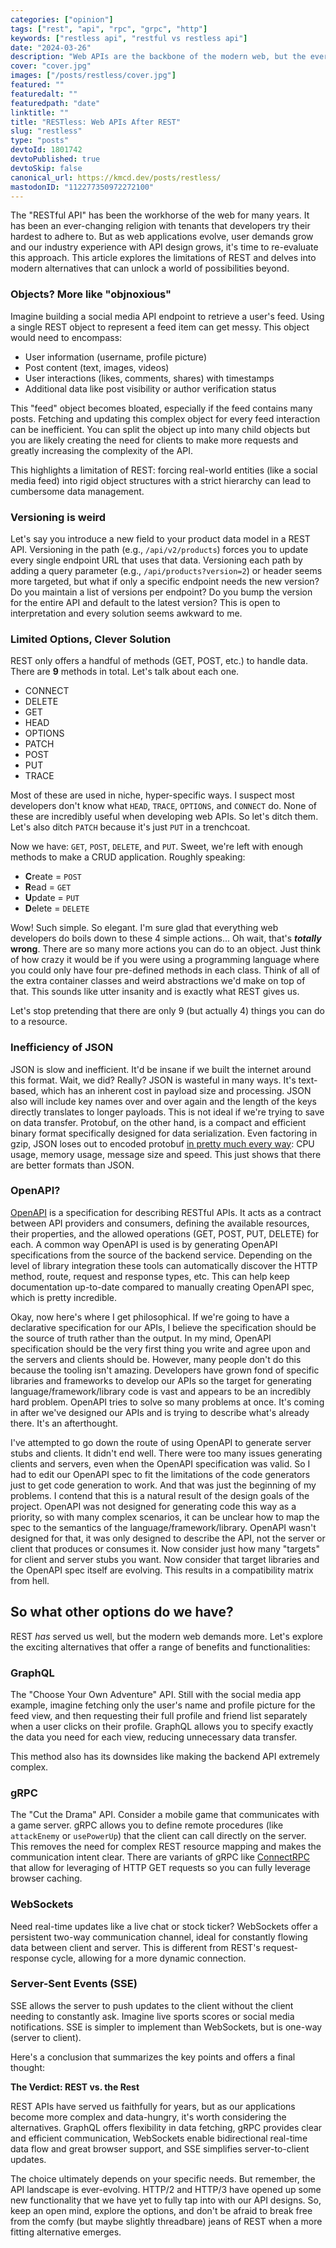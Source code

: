 ```yaml
---
categories: ["opinion"]
tags: ["rest", "api", "rpc", "grpc", "http"]
keywords: ["restless api", "restful vs restless api"]
date: "2024-03-26"
description: "Web APIs are the backbone of the modern web, but the ever-evolving landscape demands a rethink. This article explores alternatives to the traditional REST approach, diving into solutions like GraphQL, gRPC, and WebSockets. Unlock the full potential of your APIs and discover a world beyond REST!"
cover: "cover.jpg"
images: ["/posts/restless/cover.jpg"]
featured: ""
featuredalt: ""
featuredpath: "date"
linktitle: ""
title: "RESTless: Web APIs After REST"
slug: "restless"
type: "posts"
devtoId: 1801742
devtoPublished: true
devtoSkip: false
canonical_url: https://kmcd.dev/posts/restless/
mastodonID: "112277350972272100"
---
```


The "RESTful API" has been the workhorse of the web for many years. It has been an ever-changing religion with tenants that developers try their hardest to adhere to. But as web applications evolve, user demands grow and our industry experience with API design grows, it's time to re-evaluate this approach. This article explores the limitations of REST and delves into modern alternatives that can unlock a world of possibilities beyond.

### Objects? More like "objnoxious"

Imagine building a social media API endpoint to retrieve a user's feed. Using a single REST object to represent a feed item can get messy. This object would need to encompass:

* User information (username, profile picture)
* Post content (text, images, videos)
* User interactions (likes, comments, shares) with timestamps
* Additional data like post visibility or author verification status

This "feed" object becomes bloated, especially if the feed contains many posts. Fetching and updating this complex object for every feed interaction can be inefficient. You can split the object up into many child objects but you are likely creating the need for clients to make more requests and greatly increasing the complexity of the API.

This highlights a limitation of REST: forcing real-world entities (like a social media feed) into rigid object structures with a strict hierarchy can lead to cumbersome data management.

### Versioning is weird

Let's say you introduce a new field to your product data model in a REST API. Versioning in the path (e.g., `/api/v2/products`) forces you to update every single endpoint URL that uses that data. Versioning each path by adding a query parameter (e.g., `/api/products?version=2`) or header seems more targeted, but what if only a specific endpoint needs the new version? Do you maintain a list of versions per endpoint? Do you bump the version for the entire API and default to the latest version? This is open to interpretation and every solution seems awkward to me.

### Limited Options, Clever Solution

REST only offers a handful of methods (GET, POST, etc.) to handle data. There are **9** methods in total. Let's talk about each one.

- CONNECT
- DELETE
- GET
- HEAD
- OPTIONS
- PATCH
- POST
- PUT
- TRACE

Most of these are used in niche, hyper-specific ways. I suspect most developers don't know what `HEAD`, `TRACE`, `OPTIONS`, and `CONNECT` do. None of these are incredibly useful when developing web APIs. So let's ditch them. Let's also ditch `PATCH` because it's just `PUT` in a trenchcoat.

Now we have: `GET`, `POST`, `DELETE`, and `PUT`. Sweet, we're left with enough methods to make a CRUD application. Roughly speaking:

- **C**reate = `POST`
- **R**ead = `GET`
- **U**pdate = `PUT`
- **D**elete = `DELETE`

Wow! Such simple. So elegant. I'm sure glad that everything web developers do boils down to these 4 simple actions... Oh wait, that's **_totally_ wrong**. There are so many more actions you can do to an object. Just think of how crazy it would be if you were using a programming language where you could only have four pre-defined methods in each class. Think of all of the extra container classes and weird abstractions we'd make on top of that. This sounds like utter insanity and is exactly what REST gives us.

Let's stop pretending that there are only 9 (but actually 4) things you can do to a resource.

### Inefficiency of JSON

JSON is slow and inefficient. It'd be insane if we built the internet around this format. Wait, we did? Really?  JSON is wasteful in many ways. It's text-based, which has an inherent cost in payload size and processing. JSON also will include key names over and over again and the length of the keys directly translates to longer payloads. This is not ideal if we're trying to save on data transfer. Protobuf, on the other hand, is a compact and efficient binary format specifically designed for data serialization. Even factoring in gzip, JSON loses out to encoded protobuf [in pretty much every way](https://auth0.com/blog/beating-json-performance-with-protobuf/): CPU usage, memory usage, message size and speed. This just shows that there are better formats than JSON.

### OpenAPI?

[OpenAPI](https://www.openapis.org/) is a specification for describing RESTful APIs. It acts as a contract between API providers and consumers, defining the available resources, their properties, and the allowed operations (GET, POST, PUT, DELETE) for each. A common way OpenAPI is used is by generating OpenAPI specifications from the source of the backend service. Depending on the level of library integration these tools can automatically discover the HTTP method, route, request and response types, etc. This can help keep documentation up-to-date compared to manually creating OpenAPI spec, which is pretty incredible.

Okay, now here's where I get philosophical. If we're going to have a declarative specification for our APIs, I believe the specification should be the source of truth rather than the output. In my mind, OpenAPI specification should be the very first thing you write and agree upon and the servers and clients should be. However, many people don't do this because the tooling isn't amazing. Developers have grown fond of specific libraries and frameworks to develop our APIs so the target for generating language/framework/library code is vast and appears to be an incredibly hard problem. OpenAPI tries to solve so many problems at once. It's coming in after we've designed our APIs and is trying to describe what's already there. It's an afterthought.

I've attempted to go down the route of using OpenAPI to generate server stubs and clients. It didn't end well. There were too many issues generating clients and servers, even when the OpenAPI specification was valid. So I had to edit our OpenAPI spec to fit the limitations of the code generators just to get code generation to work. And that was just the beginning of my problems. I contend that this is a natural result of the design goals of the project. OpenAPI was not designed for generating code this way as a priority, so with many complex scenarios, it can be unclear how to map the spec to the semantics of the language/framework/library. OpenAPI wasn't designed for that, it was only designed to describe the API, not the server or client that produces or consumes it. Now consider just how many "targets" for client and server stubs you want. Now consider that target libraries and the OpenAPI spec itself are evolving. This results in a compatibility matrix from hell.

## So what other options do we have?
REST _has_ served us well, but the modern web demands more. Let's explore the exciting alternatives that offer a range of benefits and functionalities:

### GraphQL

The "Choose Your Own Adventure" API. Still with the social media app example, imagine fetching only the user's name and profile picture for the feed view, and then requesting their full profile and friend list separately when a user clicks on their profile. GraphQL allows you to specify exactly the data you need for each view, reducing unnecessary data transfer.

This method also has its downsides like making the backend API extremely complex.

### gRPC

The "Cut the Drama" API. Consider a mobile game that communicates with a game server. gRPC allows you to define remote procedures (like `attackEnemy` or `usePowerUp`) that the client can call directly on the server. This removes the need for complex REST resource mapping and makes the communication intent clear. There are variants of gRPC like [ConnectRPC](/posts/connectrpc/) that allow for leveraging of HTTP GET requests so you can fully leverage browser caching.

### WebSockets

Need real-time updates like a live chat or stock ticker? WebSockets offer a persistent two-way communication channel, ideal for constantly flowing data between client and server. This is different from REST's request-response cycle, allowing for a more dynamic connection.

### Server-Sent Events (SSE)

SSE allows the server to push updates to the client without the client needing to constantly ask. Imagine live sports scores or social media notifications. SSE is simpler to implement than WebSockets, but is one-way (server to client).

Here's a conclusion that summarizes the key points and offers a final thought:

**The Verdict: REST vs. the Rest**

REST APIs have served us faithfully for years, but as our applications become more complex and data-hungry, it's worth considering the alternatives. GraphQL offers flexibility in data fetching, gRPC provides clear and efficient communication, WebSockets enable bidirectional real-time data flow and great browser support, and SSE simplifies server-to-client updates.

The choice ultimately depends on your specific needs. But remember, the API landscape is ever-evolving. HTTP/2 and HTTP/3 have opened up some new functionality that we have yet to fully tap into with our API designs. So, keep an open mind, explore the options, and don't be afraid to break free from the comfy (but maybe slightly threadbare) jeans of REST when a more fitting alternative emerges. 
